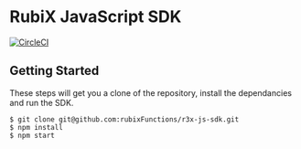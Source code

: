 # RubiX JavaScript SDK

[![CircleCI](https://circleci.com/gh/rubixFunctions/r3x-js-sdk.svg?style=svg&circle-token=ea49ae7fcdad52c04d1d567200ad09abf15a2044)](https://circleci.com/gh/rubixFunctions/r3x-js-sdk)

## Getting Started
These steps will get you a clone of the repository, install the dependancies and run the SDK.

```
$ git clone git@github.com:rubixFunctions/r3x-js-sdk.git
$ npm install
$ npm start
```
